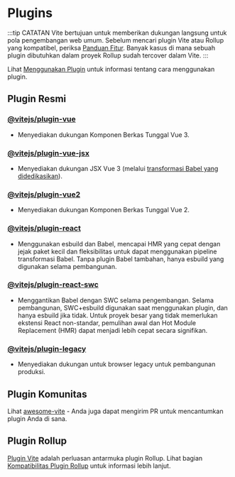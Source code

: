 # Plugins

:::tip CATATAN
Vite bertujuan untuk memberikan dukungan langsung untuk pola pengembangan web umum. Sebelum mencari plugin Vite atau Rollup yang kompatibel, periksa [Panduan Fitur](../guide/features.md). Banyak kasus di mana sebuah plugin dibutuhkan dalam proyek Rollup sudah tercover dalam Vite.
:::

Lihat [Menggunakan Plugin](../guide/using-plugins) untuk informasi tentang cara menggunakan plugin.

## Plugin Resmi

### [@vitejs/plugin-vue](https://github.com/vitejs/vite-plugin-vue/tree/main/packages/plugin-vue)

- Menyediakan dukungan Komponen Berkas Tunggal Vue 3.

### [@vitejs/plugin-vue-jsx](https://github.com/vitejs/vite-plugin-vue/tree/main/packages/plugin-vue-jsx)

- Menyediakan dukungan JSX Vue 3 (melalui [transformasi Babel yang didedikasikan](https://github.com/vuejs/jsx-next)).

### [@vitejs/plugin-vue2](https://github.com/vitejs/vite-plugin-vue2)

- Menyediakan dukungan Komponen Berkas Tunggal Vue 2.

### [@vitejs/plugin-react](https://github.com/vitejs/vite-plugin-react/tree/main/packages/plugin-react)

- Menggunakan esbuild dan Babel, mencapai HMR yang cepat dengan jejak paket kecil dan fleksibilitas untuk dapat menggunakan pipeline transformasi Babel. Tanpa plugin Babel tambahan, hanya esbuild yang digunakan selama pembangunan.

### [@vitejs/plugin-react-swc](https://github.com/vitejs/vite-plugin-react-swc)

- Menggantikan Babel dengan SWC selama pengembangan. Selama pembangunan, SWC+esbuild digunakan saat menggunakan plugin, dan hanya esbuild jika tidak. Untuk proyek besar yang tidak memerlukan ekstensi React non-standar, pemulihan awal dan Hot Module Replacement (HMR) dapat menjadi lebih cepat secara signifikan.

### [@vitejs/plugin-legacy](https://github.com/vitejs/vite/tree/main/packages/plugin-legacy)

- Menyediakan dukungan untuk browser legacy untuk pembangunan produksi.

## Plugin Komunitas

Lihat [awesome-vite](https://github.com/vitejs/awesome-vite#plugins) - Anda juga dapat mengirim PR untuk mencantumkan plugin Anda di sana.

## Plugin Rollup

[Plugin Vite](../guide/api-plugin) adalah perluasan antarmuka plugin Rollup. Lihat bagian [Kompatibilitas Plugin Rollup](../guide/api-plugin#rollup-plugin-compatibility) untuk informasi lebih lanjut.
